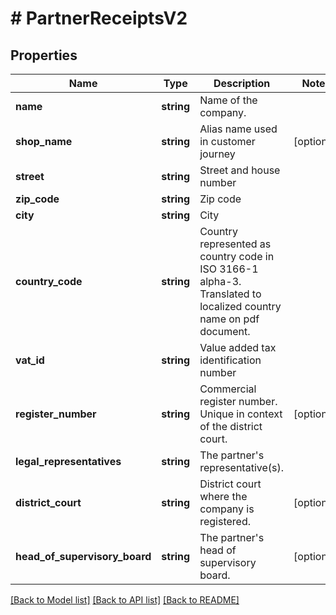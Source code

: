 # # PartnerReceiptsV2

## Properties

Name | Type | Description | Notes
------------ | ------------- | ------------- | -------------
**name** | **string** | Name of the company. |
**shop_name** | **string** | Alias name used in customer journey | [optional]
**street** | **string** | Street and house number |
**zip_code** | **string** | Zip code |
**city** | **string** | City |
**country_code** | **string** | Country represented as country code in ISO 3166-1 alpha-3. Translated to localized country name on pdf document. |
**vat_id** | **string** | Value added tax identification number |
**register_number** | **string** | Commercial register number. Unique in context of the district court. | [optional]
**legal_representatives** | **string** | The partner&#39;s representative(s). |
**district_court** | **string** | District court where the company is registered. | [optional]
**head_of_supervisory_board** | **string** | The partner&#39;s head of supervisory board. | [optional]

[[Back to Model list]](../../README.md#models) [[Back to API list]](../../README.md#endpoints) [[Back to README]](../../README.md)
